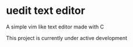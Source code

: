 # uedit text editor
A simple vim like text editor made with C

This project is currently under active development
